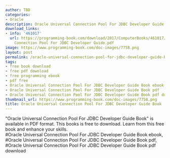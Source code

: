 ```yaml
---
author: TBD
categories:
- Oracle
description: Oracle Universal Connection Pool For JDBC Developer Guide Book
download_links:
- info: '461017'
  url: https://programming-book.com/download/2017/ComputerBooks/461017/Oracle Universal
    Connection Pool For JDBC Developer Guide.pdf
image: https://www.programming-book.com/doc-images/7758.png
layout: post
permalink: /oracle-universal-connection-pool-for-jdbc-developer-guide-book.html
tags:
- free book download
- free pdf download
- free programming ebook
- pdf free
- Oracle Universal Connection Pool For JDBC Developer Guide Book ebook
- Oracle Universal Connection Pool For JDBC Developer Guide Book pdf
- Oracle Universal Connection Pool For JDBC Developer Guide Book pdf download
thumbnail_url: https://www.programming-book.com/doc-images/7758.png
title: Oracle Universal Connection Pool For JDBC Developer Guide Book
---
```


 
<div class="item-desc text-justify">
  "Oracle Universal Connection Pool For JDBC Developer Guide Book" is available in PDF format. This books is free to download. Learn from this free book and enhance your skills.
  <br>
  #Oracle Universal Connection Pool For JDBC Developer Guide Book ebook, #Oracle Universal Connection Pool For JDBC Developer Guide Book pdf, #Oracle Universal Connection Pool For JDBC Developer Guide Book pdf download
</div>